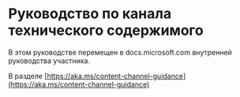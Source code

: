 # <a name="technical-content-channel-guidance"></a>Руководство по канала технического содержимого

В этом руководстве перемещен в docs.microsoft.com внутренней руководства участника.

В разделе [https://aka.ms/content-channel-guidance](https://aka.ms/content-channel-guidance)